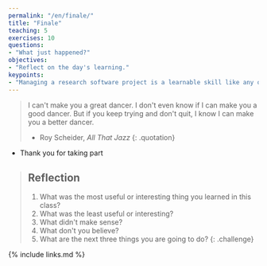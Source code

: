 ```yaml
---
permalink: "/en/finale/"
title: "Finale"
teaching: 5
exercises: 10
questions:
- "What just happened?"
objectives:
- "Reflect on the day's learning."
keypoints:
- "Managing a research software project is a learnable skill like any other."
---
```


> I can't make you a great dancer.
> I don't even know if I can make you a good dancer.
> But if you keep trying and don't quit,
> I know I can make you a better dancer.
>
> - Roy Scheider, *All That Jazz*
{: .quotation}

*   Thank you for taking part

> ## Reflection
>
> 1.  What was the most useful or interesting thing you learned in this class?
> 2.  What was the least useful or interesting?
> 3.  What didn't make sense?
> 4.  What don't you believe?
> 5.  What are the next three things you are going to do?
{: .challenge}

{% include links.md %}
